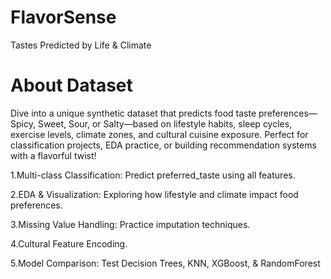 # FlavorSense
Tastes Predicted by Life &amp; Climate
# About Dataset
Dive into a unique synthetic dataset that predicts food taste preferences—Spicy, Sweet, Sour, or Salty—based on lifestyle habits, sleep cycles, exercise levels, climate zones, and cultural cuisine exposure. Perfect for classification projects, EDA practice, or building recommendation systems with a flavorful twist!

1.Multi-class Classification: Predict preferred_taste using all features.

2.EDA & Visualization: Exploring how lifestyle and climate impact food preferences.

3.Missing Value Handling: Practice imputation techniques.

4.Cultural Feature Encoding.

5.Model Comparison: Test Decision Trees, KNN, XGBoost, & RandomForest

